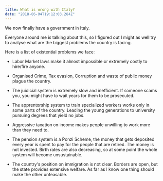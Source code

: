 ```yaml
---
title: What is wrong with Italy?
date: "2018-06-04T19:12:03.284Z"
---
```


We now finally have a government in Italy.

Everyone around me is talking about this, so I figured out I might as well try to analyse what are the biggest problems the country is facing.

Here is a list of existential problems we face:

* Labor Market laws make it almost impossible or extremely costly to hire/fire anyone. 

* Organised Crime, Tax evasion, Corruption and waste of public money plague the country.

* The juidicial system is extremely slow and inefficient. If someone scams you, you might have to wait years for them to be prosecuted.

* The apprentorship system to train specialized workers works only in some parts of the country. Leading the young generations to university pursuing degrees that yield no jobs.

* Aggressive taxation on income makes people unwilling to work more than they need to.

* The pension system is a Ponzi Scheme, the money that gets deposited every year is spent to pay for the people that are retired. The money is not invested. Birth rates are also decreasing, so at some point the whole system will become unsustainable.

* The country's position on immigration is not clear. Borders are open, but the state provides extensive welfare. As far as I know one thing should make the other unfeasable.